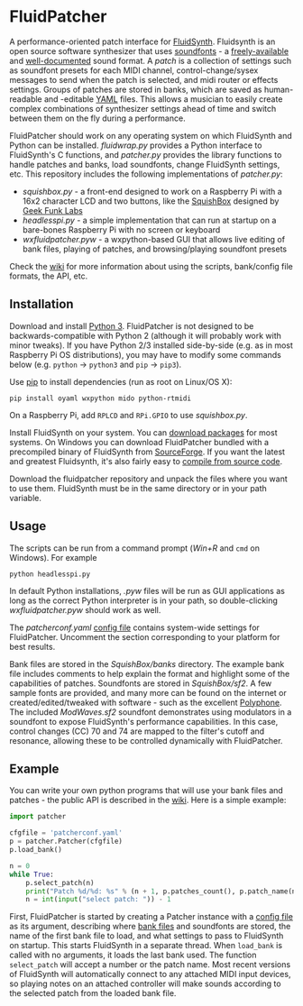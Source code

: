 # FluidPatcher
 A performance-oriented patch interface for [FluidSynth](http://www.fluidsynth.org). Fluidsynth is an open source software synthesizer that uses [soundfonts](https://en.wikipedia.org/wiki/SoundFont) - a [freely-available](https://duckduckgo.com/?q=free+soundfonts) and [well-documented](http://www.synthfont.com/sfspec24.pdf) sound format. A *patch* is a collection of settings such as soundfont presets for each MIDI channel, control-change/sysex messages to send when the patch is selected, and midi router or effects settings. Groups of patches are stored in banks, which are saved as human-readable and -editable [YAML](https://yaml.org/) files. This allows a musician to easily create complex combinations of synthesizer settings ahead of time and switch between them on the fly during a performance.

FluidPatcher should work on any operating system on which FluidSynth and Python can be installed. *fluidwrap.py* provides a Python interface to FluidSynth's C functions, and *patcher.py* provides the library functions to handle patches and banks, load soundfonts, change FluidSynth settings, etc. This repository includes the following implementations of *patcher.py*:
- *squishbox.py* - a front-end designed to work on a Raspberry Pi with a 16x2 character LCD and two buttons, like the [SquishBox](https://www.tindie.com/products/albedozero/squishbox) designed by [Geek Funk Labs](https://geekfunklabs.com/hardware/)
- *headlesspi.py* - a simple implementation that can run at startup on a bare-bones Raspberry Pi with no screen or keyboard
- *wxfluidpatcher.pyw* - a wxpython-based GUI that allows live editing of bank files, playing of patches, and browsing/playing soundfont presets


Check the [wiki](https://github.com/albedozero/fluidpatcher/wiki) for more information about using the scripts, bank/config file formats, the API, etc.

## Installation
Download and install [Python 3](https://python.org). FluidPatcher is not designed to be backwards-compatible with Python 2 (although it will probably work with minor tweaks). If you have Python 2/3 installed side-by-side (e.g. as in most Raspberry Pi OS distributions), you may have to modify some commands below (e.g. `python` -> `python3` and `pip` -> `pip3`).

Use [pip](http://packaging.python.org/key_projects/#pip) to install dependencies (run as root on Linux/OS X):
```
pip install oyaml wxpython mido python-rtmidi
```

On a Raspberry Pi, add `RPLCD` and `RPi.GPIO` to use *squishbox.py*.

Install FluidSynth on your system. You can [download packages](https://github.com/FluidSynth/fluidsynth/wiki/Download) for most systems. On Windows you can download FluidPatcher bundled with a precompiled binary of FluidSynth from [SourceForge](https://sourceforge.net/projects/fluidpatcher/). If you want the latest and greatest Fluidsynth, it's also fairly easy to [compile from source code](https://github.com/FluidSynth/fluidsynth/wiki/BuildingWithCMake).

Download the fluidpatcher repository and unpack the files where you want to use them. FluidSynth must be in the same directory or in your path variable.

## Usage
The scripts can be run from a command prompt (*Win+R* and `cmd` on Windows). For example
```
python headlesspi.py
```
In default Python installations, *.pyw* files will be run as GUI applications as long as the correct Python interpreter is in your path, so double-clicking *wxfluidpatcher.pyw* should work as well.

The *patcherconf.yaml* [config file](https://github.com/albedozero/fluidpatcher/wiki/Config-Files) contains system-wide settings for FluidPatcher. Uncomment the section corresponding to your platform for best results.

Bank files are stored in the *SquishBox/banks* directory. The example bank file includes comments to help explain the format and highlight some of the capabilities of patches. Soundfonts are stored in *SquishBox/sf2*. A few sample fonts are provided, and many more can be found on the internet or created/edited/tweaked with software - such as the excellent [Polyphone](https://www.polyphone-soundfonts.com/). The included *ModWaves.sf2* soundfont demonstrates using modulators in a soundfont to expose FluidSynth's performance capabilities. In this case, control changes (CC) 70 and 74 are mapped to the filter's cutoff and resonance, allowing these to be controlled dynamically with FluidPatcher.


## Example
You can write your own python programs that will use your bank files and patches - the public API is described in the [wiki](https://github.com/albedozero/fluidpatcher/wiki). Here is a simple example:

```python
import patcher

cfgfile = 'patcherconf.yaml'
p = patcher.Patcher(cfgfile)
p.load_bank()

n = 0
while True:
    p.select_patch(n)
    print("Patch %d/%d: %s" % (n + 1, p.patches_count(), p.patch_name(n)))
    n = int(input("select patch: ")) - 1
```
First, FluidPatcher is started by creating a Patcher instance with a [config file](Config-Files) as its argument, describing where [bank files](Bank-Files) and soundfonts are stored, the name of the first bank file to load, and what settings to pass to FluidSynth on startup. This starts FluidSynth in a separate thread. When `load_bank` is called with no arguments, it loads the last bank used. The function `select_patch` will accept a number or the patch name. Most recent versions of FluidSynth will automatically connect to any attached MIDI input devices, so playing notes on an attached controller will make sounds according to the selected patch from the loaded bank file.
